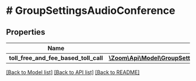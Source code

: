# # GroupSettingsAudioConference

## Properties

Name | Type | Description | Notes
------------ | ------------- | ------------- | -------------
**toll_free_and_fee_based_toll_call** | [**\Zoom\Api\Model\GroupSettingsAudioConferenceTollFreeAndFeeBasedTollCall**](GroupSettingsAudioConferenceTollFreeAndFeeBasedTollCall.md) |  | [optional]

[[Back to Model list]](../../README.md#models) [[Back to API list]](../../README.md#endpoints) [[Back to README]](../../README.md)

